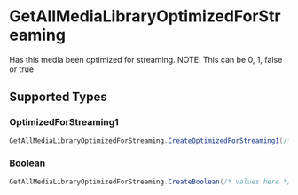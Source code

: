 # GetAllMediaLibraryOptimizedForStreaming

Has this media been optimized for streaming. NOTE: This can be 0, 1, false or true


## Supported Types

### OptimizedForStreaming1

```csharp
GetAllMediaLibraryOptimizedForStreaming.CreateOptimizedForStreaming1(/* values here */);
```

### Boolean

```csharp
GetAllMediaLibraryOptimizedForStreaming.CreateBoolean(/* values here */);
```
